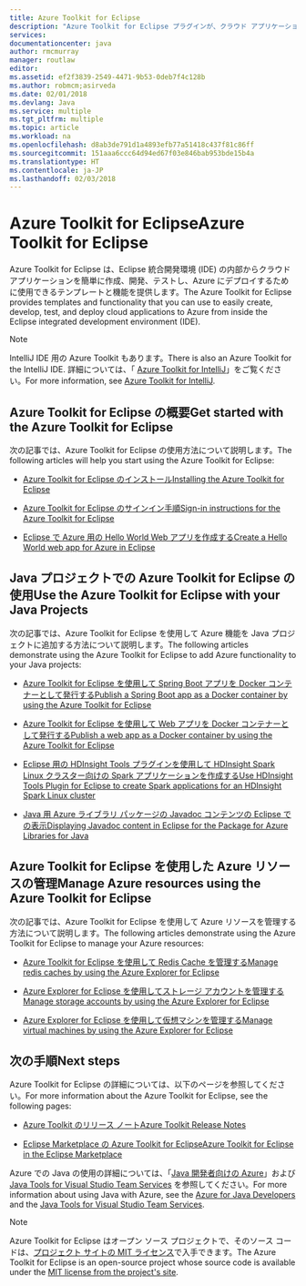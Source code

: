 ```yaml
---
title: Azure Toolkit for Eclipse
description: "Azure Toolkit for Eclipse プラグインが、クラウド アプリケーションの作成と Azure へのデプロイにどのように役立つかを説明します。"
services: 
documentationcenter: java
author: rmcmurray
manager: routlaw
editor: 
ms.assetid: ef2f3839-2549-4471-9b53-0deb7f4c128b
ms.author: robmcm;asirveda
ms.date: 02/01/2018
ms.devlang: Java
ms.service: multiple
ms.tgt_pltfrm: multiple
ms.topic: article
ms.workload: na
ms.openlocfilehash: d8ab3de791d1a4893efb77a51418c437f81c86ff
ms.sourcegitcommit: 151aaa6ccc64d94ed67f03e846bab953bde15b4a
ms.translationtype: HT
ms.contentlocale: ja-JP
ms.lasthandoff: 02/03/2018
---
```

# <a name="azure-toolkit-for-eclipse"></a><span data-ttu-id="e4291-103">Azure Toolkit for Eclipse</span><span class="sxs-lookup"><span data-stu-id="e4291-103">Azure Toolkit for Eclipse</span></span>

<span data-ttu-id="e4291-104">Azure Toolkit for Eclipse は、Eclipse 統合開発環境 (IDE) の内部からクラウド アプリケーションを簡単に作成、開発、テストし、Azure にデプロイするために使用できるテンプレートと機能を提供します。</span><span class="sxs-lookup"><span data-stu-id="e4291-104">The Azure Toolkit for Eclipse provides templates and functionality that you can use to easily create, develop, test, and deploy cloud applications to Azure from inside the Eclipse integrated development environment (IDE).</span></span>

> [!NOTE]
> 
> <span data-ttu-id="e4291-105">IntelliJ IDE 用の Azure Toolkit もあります。</span><span class="sxs-lookup"><span data-stu-id="e4291-105">There is also an Azure Toolkit for the IntelliJ IDE.</span></span> <span data-ttu-id="e4291-106">詳細については、「 [Azure Toolkit for IntelliJ](../intellij/azure-toolkit-for-intellij.md)」をご覧ください。</span><span class="sxs-lookup"><span data-stu-id="e4291-106">For more information, see [Azure Toolkit for IntelliJ](../intellij/azure-toolkit-for-intellij.md).</span></span>
> 

## <a name="get-started-with-the-azure-toolkit-for-eclipse"></a><span data-ttu-id="e4291-107">Azure Toolkit for Eclipse の概要</span><span class="sxs-lookup"><span data-stu-id="e4291-107">Get started with the Azure Toolkit for Eclipse</span></span>
<span data-ttu-id="e4291-108">次の記事では、Azure Toolkit for Eclipse の使用方法について説明します。</span><span class="sxs-lookup"><span data-stu-id="e4291-108">The following articles will help you start using the Azure Toolkit for Eclipse:</span></span>

* [<span data-ttu-id="e4291-109">Azure Toolkit for Eclipse のインストール</span><span class="sxs-lookup"><span data-stu-id="e4291-109">Installing the Azure Toolkit for Eclipse</span></span>](azure-toolkit-for-eclipse-installation.md)

* [<span data-ttu-id="e4291-110">Azure Toolkit for Eclipse のサインイン手順</span><span class="sxs-lookup"><span data-stu-id="e4291-110">Sign-in instructions for the Azure Toolkit for Eclipse</span></span>](azure-toolkit-for-eclipse-sign-in-instructions.md)

* [<span data-ttu-id="e4291-111">Eclipse で Azure 用の Hello World Web アプリを作成する</span><span class="sxs-lookup"><span data-stu-id="e4291-111">Create a Hello World web app for Azure in Eclipse</span></span>](azure-toolkit-for-eclipse-create-hello-world-web-app.md)

## <a name="use-the-azure-toolkit-for-eclipse-with-your-java-projects"></a><span data-ttu-id="e4291-112">Java プロジェクトでの Azure Toolkit for Eclipse の使用</span><span class="sxs-lookup"><span data-stu-id="e4291-112">Use the Azure Toolkit for Eclipse with your Java Projects</span></span>
<span data-ttu-id="e4291-113">次の記事では、Azure Toolkit for Eclipse を使用して Azure 機能を Java プロジェクトに追加する方法について説明します。</span><span class="sxs-lookup"><span data-stu-id="e4291-113">The following articles demonstrate using the Azure Toolkit for Eclipse to add Azure functionality to your Java projects:</span></span>

* [<span data-ttu-id="e4291-114">Azure Toolkit for Eclipse を使用して Spring Boot アプリを Docker コンテナーとして発行する</span><span class="sxs-lookup"><span data-stu-id="e4291-114">Publish a Spring Boot app as a Docker container by using the Azure Toolkit for Eclipse</span></span>](azure-toolkit-for-eclipse-publish-spring-boot-docker-app.md)

* [<span data-ttu-id="e4291-115">Azure Toolkit for Eclipse を使用して Web アプリを Docker コンテナーとして発行する</span><span class="sxs-lookup"><span data-stu-id="e4291-115">Publish a web app as a Docker container by using the Azure Toolkit for Eclipse</span></span>](azure-toolkit-for-eclipse-publish-as-docker-container.md)

* [<span data-ttu-id="e4291-116">Eclipse 用の HDInsight Tools プラグインを使用して HDInsight Spark Linux クラスター向けの Spark アプリケーションを作成する</span><span class="sxs-lookup"><span data-stu-id="e4291-116">Use HDInsight Tools Plugin for Eclipse to create Spark applications for an HDInsight Spark Linux cluster</span></span>](/azure/hdinsight/hdinsight-apache-spark-eclipse-tool-plugin)

* [<span data-ttu-id="e4291-117">Java 用 Azure ライブラリ パッケージの Javadoc コンテンツの Eclipse での表示</span><span class="sxs-lookup"><span data-stu-id="e4291-117">Displaying Javadoc content in Eclipse for the Package for Azure Libraries for Java</span></span>](azure-toolkit-for-eclipse-displaying-javadoc-content-for-azure-libraries.md)

## <a name="manage-azure-resources-using-the-azure-toolkit-for-eclipse"></a><span data-ttu-id="e4291-118">Azure Toolkit for Eclipse を使用した Azure リソースの管理</span><span class="sxs-lookup"><span data-stu-id="e4291-118">Manage Azure resources using the Azure Toolkit for Eclipse</span></span>
<span data-ttu-id="e4291-119">次の記事では、Azure Toolkit for Eclipse を使用して Azure リソースを管理する方法について説明します。</span><span class="sxs-lookup"><span data-stu-id="e4291-119">The following articles demonstrate using the Azure Toolkit for Eclipse to manage your Azure resources:</span></span>

* [<span data-ttu-id="e4291-120">Azure Toolkit for Eclipse を使用して Redis Cache を管理する</span><span class="sxs-lookup"><span data-stu-id="e4291-120">Manage redis caches by using the Azure Explorer for Eclipse</span></span>](azure-toolkit-for-eclipse-managing-redis-caches-using-azure-explorer.md)

* [<span data-ttu-id="e4291-121">Azure Explorer for Eclipse を使用してストレージ アカウントを管理する</span><span class="sxs-lookup"><span data-stu-id="e4291-121">Manage storage accounts by using the Azure Explorer for Eclipse</span></span>](azure-toolkit-for-eclipse-managing-storage-accounts-using-azure-explorer.md)

* [<span data-ttu-id="e4291-122">Azure Explorer for Eclipse を使用して仮想マシンを管理する</span><span class="sxs-lookup"><span data-stu-id="e4291-122">Manage virtual machines by using the Azure Explorer for Eclipse</span></span>](azure-toolkit-for-eclipse-managing-virtual-machines-using-azure-explorer.md)

## <a name="next-steps"></a><span data-ttu-id="e4291-123">次の手順</span><span class="sxs-lookup"><span data-stu-id="e4291-123">Next steps</span></span>

<span data-ttu-id="e4291-124">Azure Toolkit for Eclipse の詳細については、以下のページを参照してください。</span><span class="sxs-lookup"><span data-stu-id="e4291-124">For more information about the Azure Toolkit for Eclipse, see the following pages:</span></span>

* [<span data-ttu-id="e4291-125">Azure Toolkit のリリース ノート</span><span class="sxs-lookup"><span data-stu-id="e4291-125">Azure Toolkit Release Notes</span></span>](https://github.com/Microsoft/azure-tools-for-java/releases)

* [<span data-ttu-id="e4291-126">Eclipse Marketplace の Azure Toolkit for Eclipse</span><span class="sxs-lookup"><span data-stu-id="e4291-126">Azure Toolkit for Eclipse in the Eclipse Marketplace</span></span>](http://marketplace.eclipse.org/content/azure-toolkit-eclipse)

<span data-ttu-id="e4291-127">Azure での Java の使用の詳細については、「[Java 開発者向けの Azure](https://docs.microsoft.com/java/azure/)」および [Java Tools for Visual Studio Team Services](https://java.visualstudio.com/) を参照してください。</span><span class="sxs-lookup"><span data-stu-id="e4291-127">For more information about using Java with Azure, see the [Azure for Java Developers](https://docs.microsoft.com/java/azure/) and the [Java Tools for Visual Studio Team Services](https://java.visualstudio.com/).</span></span>

<!-- [!INCLUDE [azure-toolkit-for-eclipse-additional-resources](../includes/azure-toolkit-for-eclipse-additional-resources.md)] -->

> [!NOTE]
> 
> <span data-ttu-id="e4291-128">Azure Toolkit for Eclipse はオープン ソース プロジェクトで、そのソース コードは、[プロジェクト サイトの MIT ライセンス](https://github.com/microsoft/azure-tools-for-java)で入手できます。</span><span class="sxs-lookup"><span data-stu-id="e4291-128">The Azure Toolkit for Eclipse is an open-source project whose source code is available under the [MIT license from the project's site](https://github.com/microsoft/azure-tools-for-java).</span></span>
> 

<!-- URL List -->

[Azure for Java Developers]: https://docs.microsoft.com/java/azure
[Java Tools for Visual Studio Team Services]: https://java.visualstudio.com/

<!-- Temporarily Deprecated URLs -->

<!-- [Deploying large deployments](azure-toolkit-for-eclipse-deploying-large-deployments.md) -->
<!-- [How to Maintain Session Data with Session Affinity]: http://go.microsoft.com/fwlink/?LinkID=699539 -->
<!-- [How to Use Co-located Caching]: http://go.microsoft.com/fwlink/?LinkID=699542 -->
<!-- [How to Use Dedicated Caching]: http://go.microsoft.com/fwlink/?LinkID=699543 -->
<!-- [How to Use JMS with AMQP 1.0 in Azure with Eclipse]: http://go.microsoft.com/fwlink/?LinkID=699544 -->
<!-- [How to Use SSL Offloading]: http://go.microsoft.com/fwlink/?LinkID=699545 -->
<!-- [SSL Offloading]: http://go.microsoft.com/fwlink/?LinkID=699549 -->
<!-- [Using the Azure Service Runtime Library in JSP]: http://go.microsoft.com/fwlink/?LinkID=699551 -->
<!-- [How to Authenticate Web Users with Azure Access Control Service Using Eclipse]: /azure/active-directory/active-directory-java-authenticate-users-access-control-eclipse.md -->
<!-- [Debug a Java Web App on Azure in Eclipse]: /azure/app-service-web/app-service-web-debug-java-web-app-in-eclipse.md -->
<!-- [Debugging Azure Applications in Eclipse]: azure-toolkit-for-eclipse-debugging-azure-applications.md -->

<!-- Legacy MSDN URL = https://msdn.microsoft.com/library/azure/hh694271.aspx -->

